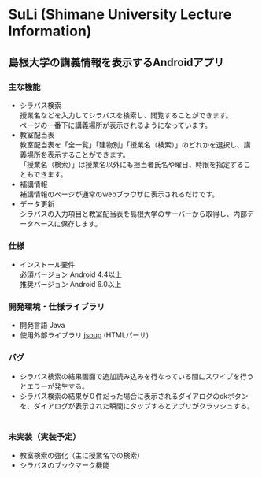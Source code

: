 # SuLi (Shimane University Lecture Information)
## 島根大学の講義情報を表示するAndroidアプリ

### 主な機能
* シラバス検索  
授業名などを入力してシラバスを検索し、閲覧することができます。   
ページの一番下に講義場所が表示されるようになっています。
* 教室配当表   
教室配当表を「全一覧」「建物別」「授業名（検索）」のどれかを選択し、講義場所を表示することができます。  
「授業名（検索）」は授業名以外にも担当者氏名や曜日、時限を指定することもできます。
* 補講情報  
補講情報のページが通常のwebブラウザに表示されるだけです。
* データ更新  
シラバスの入力項目と教室配当表を島根大学のサーバーから取得し、内部データベースに保存します。

### 仕様  
* インストール要件  
必須バージョン Android 4.4以上  
推奨バージョン Android 6.0以上

### 開発環境・仕様ライブラリ
* 開発言語 Java
* 使用外部ライブラリ [jsoup](https://jsoup.org/) (HTMLパーサ)

### バグ  
* シラバス検索の結果画面で追加読み込みを行なっている間にスワイプを行うとエラーが発生する。  
* シラバス検索の結果が０件だった場合に表示されるダイアログのokボタンを、ダイアログが表示された瞬間にタップするとアプリがクラッシュする。  

### 未実装（実装予定）  
* 教室検索の強化（主に授業名での検索）  
* シラバスのブックマーク機能  
